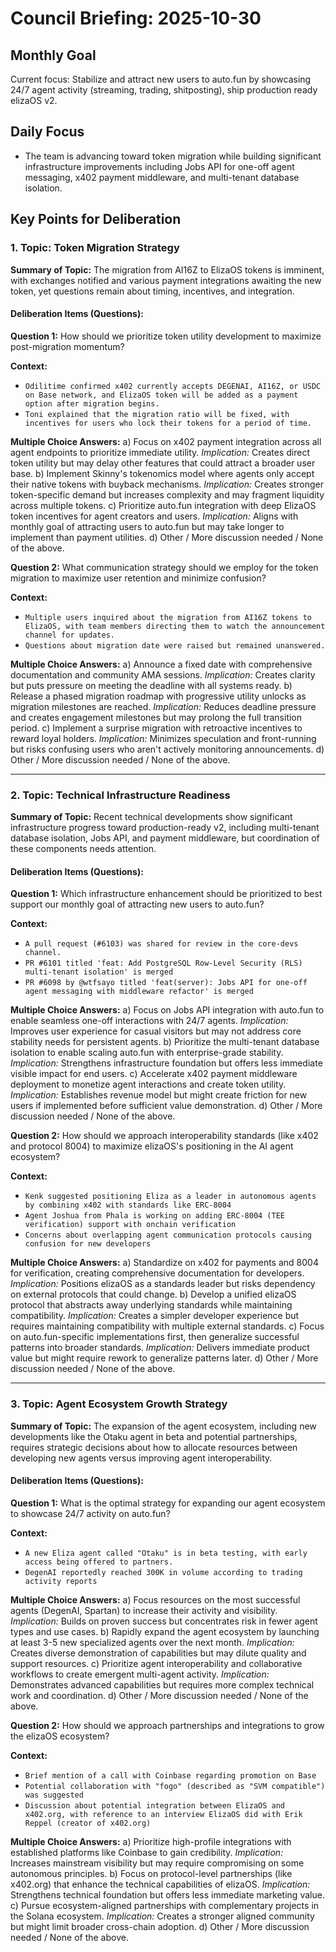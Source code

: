 # Council Briefing: 2025-10-30

## Monthly Goal

Current focus: Stabilize and attract new users to auto.fun by showcasing 24/7 agent activity (streaming, trading, shitposting), ship production ready elizaOS v2.

## Daily Focus

- The team is advancing toward token migration while building significant infrastructure improvements including Jobs API for one-off agent messaging, x402 payment middleware, and multi-tenant database isolation.

## Key Points for Deliberation

### 1. Topic: Token Migration Strategy

**Summary of Topic:** The migration from AI16Z to ElizaOS tokens is imminent, with exchanges notified and various payment integrations awaiting the new token, yet questions remain about timing, incentives, and integration.

#### Deliberation Items (Questions):

**Question 1:** How should we prioritize token utility development to maximize post-migration momentum?

  **Context:**
  - `Odilitime confirmed x402 currently accepts DEGENAI, AI16Z, or USDC on Base network, and ElizaOS token will be added as a payment option after migration begins.`
  - `Toni explained that the migration ratio will be fixed, with incentives for users who lock their tokens for a period of time.`

  **Multiple Choice Answers:**
    a) Focus on x402 payment integration across all agent endpoints to prioritize immediate utility.
        *Implication:* Creates direct token utility but may delay other features that could attract a broader user base.
    b) Implement Skinny's tokenomics model where agents only accept their native tokens with buyback mechanisms.
        *Implication:* Creates stronger token-specific demand but increases complexity and may fragment liquidity across multiple tokens.
    c) Prioritize auto.fun integration with deep ElizaOS token incentives for agent creators and users.
        *Implication:* Aligns with monthly goal of attracting users to auto.fun but may take longer to implement than payment utilities.
    d) Other / More discussion needed / None of the above.

**Question 2:** What communication strategy should we employ for the token migration to maximize user retention and minimize confusion?

  **Context:**
  - `Multiple users inquired about the migration from AI16Z tokens to ElizaOS, with team members directing them to watch the announcement channel for updates.`
  - `Questions about migration date were raised but remained unanswered.`

  **Multiple Choice Answers:**
    a) Announce a fixed date with comprehensive documentation and community AMA sessions.
        *Implication:* Creates clarity but puts pressure on meeting the deadline with all systems ready.
    b) Release a phased migration roadmap with progressive utility unlocks as migration milestones are reached.
        *Implication:* Reduces deadline pressure and creates engagement milestones but may prolong the full transition period.
    c) Implement a surprise migration with retroactive incentives to reward loyal holders.
        *Implication:* Minimizes speculation and front-running but risks confusing users who aren't actively monitoring announcements.
    d) Other / More discussion needed / None of the above.

---


### 2. Topic: Technical Infrastructure Readiness

**Summary of Topic:** Recent technical developments show significant infrastructure progress toward production-ready v2, including multi-tenant database isolation, Jobs API, and payment middleware, but coordination of these components needs attention.

#### Deliberation Items (Questions):

**Question 1:** Which infrastructure enhancement should be prioritized to best support our monthly goal of attracting new users to auto.fun?

  **Context:**
  - `A pull request (#6103) was shared for review in the core-devs channel.`
  - `PR #6101 titled 'feat: Add PostgreSQL Row-Level Security (RLS) multi-tenant isolation' is merged`
  - `PR #6098 by @wtfsayo titled 'feat(server): Jobs API for one-off agent messaging with middleware refactor' is merged`

  **Multiple Choice Answers:**
    a) Focus on Jobs API integration with auto.fun to enable seamless one-off interactions with 24/7 agents.
        *Implication:* Improves user experience for casual visitors but may not address core stability needs for persistent agents.
    b) Prioritize the multi-tenant database isolation to enable scaling auto.fun with enterprise-grade stability.
        *Implication:* Strengthens infrastructure foundation but offers less immediate visible impact for end users.
    c) Accelerate x402 payment middleware deployment to monetize agent interactions and create token utility.
        *Implication:* Establishes revenue model but might create friction for new users if implemented before sufficient value demonstration.
    d) Other / More discussion needed / None of the above.

**Question 2:** How should we approach interoperability standards (like x402 and protocol 8004) to maximize elizaOS's positioning in the AI agent ecosystem?

  **Context:**
  - `Kenk suggested positioning Eliza as a leader in autonomous agents by combining x402 with standards like ERC-8004`
  - `Agent Joshua from Phala is working on adding ERC-8004 (TEE verification) support with onchain verification`
  - `Concerns about overlapping agent communication protocols causing confusion for new developers`

  **Multiple Choice Answers:**
    a) Standardize on x402 for payments and 8004 for verification, creating comprehensive documentation for developers.
        *Implication:* Positions elizaOS as a standards leader but risks dependency on external protocols that could change.
    b) Develop a unified elizaOS protocol that abstracts away underlying standards while maintaining compatibility.
        *Implication:* Creates a simpler developer experience but requires maintaining compatibility with multiple external standards.
    c) Focus on auto.fun-specific implementations first, then generalize successful patterns into broader standards.
        *Implication:* Delivers immediate product value but might require rework to generalize patterns later.
    d) Other / More discussion needed / None of the above.

---


### 3. Topic: Agent Ecosystem Growth Strategy

**Summary of Topic:** The expansion of the agent ecosystem, including new developments like the Otaku agent in beta and potential partnerships, requires strategic decisions about how to allocate resources between developing new agents versus improving agent interoperability.

#### Deliberation Items (Questions):

**Question 1:** What is the optimal strategy for expanding our agent ecosystem to showcase 24/7 activity on auto.fun?

  **Context:**
  - `A new Eliza agent called "Otaku" is in beta testing, with early access being offered to partners.`
  - `DegenAI reportedly reached 300K in volume according to trading activity reports`

  **Multiple Choice Answers:**
    a) Focus resources on the most successful agents (DegenAI, Spartan) to increase their activity and visibility.
        *Implication:* Builds on proven success but concentrates risk in fewer agent types and use cases.
    b) Rapidly expand the agent ecosystem by launching at least 3-5 new specialized agents over the next month.
        *Implication:* Creates diverse demonstration of capabilities but may dilute quality and support resources.
    c) Prioritize agent interoperability and collaborative workflows to create emergent multi-agent activity.
        *Implication:* Demonstrates advanced capabilities but requires more complex technical work and coordination.
    d) Other / More discussion needed / None of the above.

**Question 2:** How should we approach partnerships and integrations to grow the elizaOS ecosystem?

  **Context:**
  - `Brief mention of a call with Coinbase regarding promotion on Base`
  - `Potential collaboration with "fogo" (described as "SVM compatible") was suggested`
  - `Discussion about potential integration between ElizaOS and x402.org, with reference to an interview ElizaOS did with Erik Reppel (creator of x402.org)`

  **Multiple Choice Answers:**
    a) Prioritize high-profile integrations with established platforms like Coinbase to gain credibility.
        *Implication:* Increases mainstream visibility but may require compromising on some autonomous principles.
    b) Focus on protocol-level partnerships (like x402.org) that enhance the technical capabilities of elizaOS.
        *Implication:* Strengthens technical foundation but offers less immediate marketing value.
    c) Pursue ecosystem-aligned partnerships with complementary projects in the Solana ecosystem.
        *Implication:* Creates a stronger aligned community but might limit broader cross-chain adoption.
    d) Other / More discussion needed / None of the above.